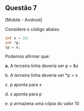 

## Questão 7
[Mobile - Android]

Considere o código abaixo.
```c
int x = 10;
int *p;
&p = x;
```
Podemos afirmar que:

**a.** A terceira linha deveria ser p = &x

b. A terceira linha deveria ser *p = x

c. p aponta para x

d. x aponta para p

e. p armazena uma cópia do valor 10



